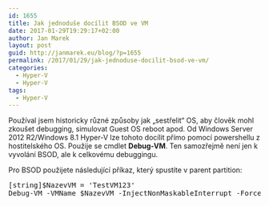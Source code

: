 ```yaml
---
id: 1655
title: Jak jednoduše docílit BSOD ve VM
date: 2017-01-29T19:29:17+02:00
author: Jan Marek
layout: post
guid: http://janmarek.eu/blog/?p=1655
permalink: /2017/01/29/jak-jednoduse-docilit-bsod-ve-vm/
categories:
  - Hyper-V
  - Hyper-V
tags:
  - Hyper-V
---
```

Používal jsem historicky různé způsoby jak &#8222;sestřelit&#8220; OS, aby člověk mohl zkoušet debugging, simulovat Guest OS reboot apod. Od Windows Server 2012 R2/Windows 8.1 Hyper-V lze tohoto docílit přímo pomocí powershellu z hostitelského OS. Použije se cmdlet **Debug-VM**. Ten samozřejmě není jen k vyvolání BSOD, ale k celkovému debuggingu.

Pro BSOD použijete následující příkaz, který spustíte v parent partition:

<pre class="lang:ps decode:true ">[string]$NazevVM = 'TestVM123'
Debug-VM -VMName $NazevVM -InjectNonMaskableInterrupt -Force</pre>